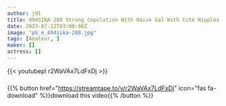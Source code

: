 ```yaml
---
author: j91
title: 494SIKA-288 Strong Copulation With Naive Gal With Cute Nipples
date: 2023-07-22T03:00:00Z
image: "pb_e_494sika-288.jpg"
tags: [Amateur, ]
maker: []
actress: []
---
```



{{< youtubepl r2WaVAx7LdFxDj >}}
###

{{% button href="https://streamtape.to/v/r2WaVAx7LdFxDj" icon="fas fa-download" %}}download this video{{% /button %}}

